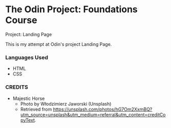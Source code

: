 # The Odin Project: Foundations Course
Project: Landing Page

This is my attempt at Odin's project Landing Page.

### Languages Used
* HTML
* CSS

### CREDITS
* Majestic Horse
  * Photo by Włodzimierz Jaworski (Unsplash)
  * Retrieved from https://unsplash.com/photos/hG7Om2XxmBQ?utm_source=unsplash&utm_medium=referral&utm_content=creditCopyText.
  